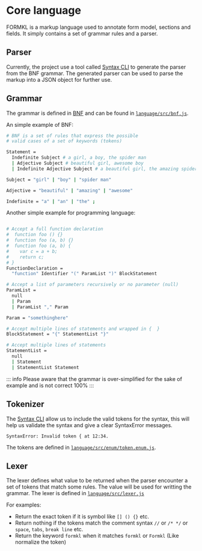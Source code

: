 # Core language

FORMKL is a markup language used to annotate form model, sections and fields. It simply contains a set of grammar rules and a parser.

## Parser

Currently, the project use a tool called [Syntax CLI](https://www.npmjs.com/package/syntax-cli) to generate the parser from the BNF grammar. The generated parser can be used to parse the markup into a JSON object for further use.

## Grammar

The grammar is defined in [BNF](https://en.wikipedia.org/wiki/Extended_Backus%E2%80%93Naur_form) and can be found in [`language/src/bnf.js`](https://github.com/formkl/formkl/blob/3543e4553c7812302bdbfa76edaaaf5b904cc6c1/language/src/bnf.js).

An simple example of BNF:

```bash
# BNF is a set of rules that express the possible
# valid cases of a set of keywords (tokens)

Statement =
  Indefinite Subject # a girl, a boy, the spider man
  | Adjective Subject # beautiful girl, awesome boy
  | Indefinite Adjective Subject # a beautiful girl, the amazing spider man

Subject = "girl" | "boy" | "spider man"

Adjective = "beautiful" | "amazing" | "awesome"

Indefinite = "a" | "an" | "the" ;

```

Another simple example for programming language:

```bash

# Accept a full function declaration
#  function foo () {}
#  function foo (a, b) {}
#  function foo (a, b) {
#    var c = a + b;
#    return c;
# }
FunctionDeclaration =
  "function" Identifier "(" ParamList ")" BlockStatement

# Accept a list of parameters recursively or no parameter (null)
ParamList =
  null
  | Param
  | ParamList "," Param

Param = "somethinghere"

# Accept multiple lines of statements and wrapped in {  }
BlockStatement = "{" StatementList "}"

# Accept multiple lines of statements
StatementList =
  null
  | Statement
  | StatementList Statement

```

::: info Please aware that the grammar is over-simplified for the sake of example and is not correct 100%
:::

## Tokenizer

The [Syntax CLI](https://www.npmjs.com/package/syntax-cli) allow us to include the valid tokens for the syntax, this will help us validate the syntax and give a clear SyntaxError messages.

```
SyntaxError: Invalid token { at 12:34.
```

The tokens are defined in [`language/src/enum/token.enum.js`](https://github.com/formkl/formkl/blob/3543e4553c7812302bdbfa76edaaaf5b904cc6c1/language/src/enum/token.enum.js#L1).

## Lexer

The lexer defines what value to be returned when the parser encounter a set of tokens that match some rules. The value will be used for writting the grammar. The lexer is defined in [`language/src/lexer.js`](https://github.com/formkl/formkl/blob/3543e4553c7812302bdbfa76edaaaf5b904cc6c1/language/src/lexer.js#L4)

For examples:

- Return the exact token if it is symbol like `[] () {}` etc.
- Return nothing if the tokens match the comment syntax `//` or `/* */` or `space`, `tabs`, `break line` etc.
- Return the keyword `formkl` when it matches `formkl` or `Formkl` (Like normalize the token)

